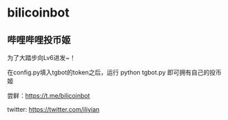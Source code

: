 # bilicoinbot
## 哔哩哔哩投币姬

为了大踏步向Lv6进发~！

在config.py填入tgbot的token之后，运行 python tgbot.py 即可拥有自己的投币姬

尝鲜：https://t.me/bilicoinbot

twitter: https://twitter.com/iliyian

